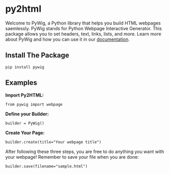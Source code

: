# py2html

Welcome to PyWig, a Python library that helps you build HTML webpages saemlessly. PyWig stands for Python Webpage Interactive Generator. This package allows you to set headers, text, links, lists, and more. Learn more about PyWig and how you can use it in our [documentation](https://pywig.readthedocs.io).

## Install The Package

`pip install pywig`

## Examples

**Import Py2HTML:**

`from pywig import webpage`

**Define your Builder:**

`builder = PyWig()`

**Create Your Page:**

`builder.create(title="Your webpage title")`

After following these three steps, you are free to do anything you want with your webpage! Remember to save your file when you are done:

`builder.save(filename="sample.html")`